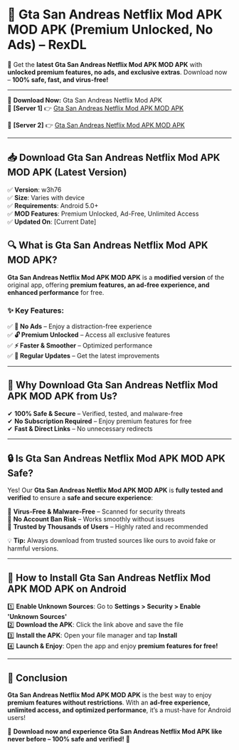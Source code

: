 # 🚀 Gta San Andreas Netflix Mod APK MOD APK (Premium Unlocked, No Ads) – RexDL 

🎯 Get the **latest Gta San Andreas Netflix Mod APK MOD APK** with **unlocked premium features, no ads, and exclusive extras**. Download now – **100% safe, fast, and virus-free!**  

---

🔽 **Download Now:** Gta San Andreas Netflix Mod APK  
🔹 **[Server 1]** 👉 [Gta San Andreas Netflix Mod APK MOD APK](https://apkcomod.com?title=Gta_San_Andreas_Netflix_Mod_APK)  

🔹 **[Server 2]** 👉 [Gta San Andreas Netflix Mod APK MOD APK](https://apkcomod.com?title=Gta_San_Andreas_Netflix_Mod_APK)  

---
## 📥 Download Gta San Andreas Netflix Mod APK MOD APK (Latest Version)  

✅ **Version**: w3h76  
✅ **Size**: Varies with device  
✅ **Requirements**: Android 5.0+  
✅ **MOD Features**: Premium Unlocked, Ad-Free, Unlimited Access  
✅ **Updated On**: [Current Date]  

## 🔍 What is Gta San Andreas Netflix Mod APK MOD APK?  

**Gta San Andreas Netflix Mod APK MOD APK** is a **modified version** of the original app, offering **premium features, an ad-free experience, and enhanced performance** for free.  

### ✨ Key Features:  

✅ **🚫 No Ads** – Enjoy a distraction-free experience  
✅ **🔓 Premium Unlocked** – Access all exclusive features  
✅ **⚡ Faster & Smoother** – Optimized performance  
✅ **🔄 Regular Updates** – Get the latest improvements  

---

## 🌟 Why Download Gta San Andreas Netflix Mod APK MOD APK from Us?  

✔ **100% Safe & Secure** – Verified, tested, and malware-free  
✔ **No Subscription Required** – Enjoy premium features for free  
✔ **Fast & Direct Links** – No unnecessary redirects  

---

## 🔒 Is Gta San Andreas Netflix Mod APK MOD APK Safe?  

Yes! Our **Gta San Andreas Netflix Mod APK MOD APK** is **fully tested and verified** to ensure a **safe and secure experience**:  

🔹 **Virus-Free & Malware-Free** – Scanned for security threats  
🔹 **No Account Ban Risk** – Works smoothly without issues  
🔹 **Trusted by Thousands of Users** – Highly rated and recommended  

💡 **Tip:** Always download from trusted sources like ours to avoid fake or harmful versions.  

---

## 📲 How to Install Gta San Andreas Netflix Mod APK MOD APK on Android  

1️⃣ **Enable Unknown Sources**: Go to **Settings > Security > Enable 'Unknown Sources'**  
2️⃣ **Download the APK**: Click the link above and save the file  
3️⃣ **Install the APK**: Open your file manager and tap **Install**  
4️⃣ **Launch & Enjoy**: Open the app and enjoy **premium features for free!**  

---

## 🚀 Conclusion  

**Gta San Andreas Netflix Mod APK MOD APK** is the best way to enjoy **premium features without restrictions**. With an **ad-free experience, unlimited access, and optimized performance**, it’s a must-have for Android users!  

🔻 **Download now and experience Gta San Andreas Netflix Mod APK like never before – 100% safe and verified!** 🔻  
